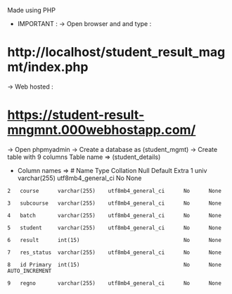 Made using PHP 

* IMPORTANT :
-> Open browser and and type : 
 #   http://localhost/student_result_magmt/index.php

-> Web hosted : 
 #   https://student-result-mngmnt.000webhostapp.com/

-> Open phpmyadmin
-> Create a database as (student_mgmt)
-> Create table with 9 columns 
    Table name  => (student_details)

 *   Column names =>
    #   Name        Type            Collation               Null    Default     Extra
    1 	univ 	    varchar(255) 	utf8mb4_general_ci 		No 	    None 	

	2 	course 	    varchar(255) 	utf8mb4_general_ci 		No 	    None 	

	3 	subcourse 	varchar(255) 	utf8mb4_general_ci 		No 	    None 

	4 	batch 	    varchar(255) 	utf8mb4_general_ci 		No  	None 	

	5 	student 	varchar(255) 	utf8mb4_general_ci 		No  	None 

	6 	result 	    int(15) 		                        No      None 			

	7 	res_status 	varchar(255) 	utf8mb4_general_ci 		No 	    None 

	8 	id Primary 	int(15) 			                    No 	    None 		AUTO_INCREMENT 

	9 	regno 	    varchar(255) 	utf8mb4_general_ci 		No 	    None 	
    



